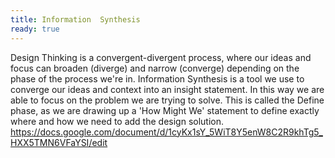 ```yaml
---
title: Information  Synthesis
ready: true
---
```

Design Thinking is a convergent-divergent process, where our ideas and focus can broaden (diverge) and narrow (converge) depending on the phase of the process we're in. Information Synthesis is a tool we use to converge our ideas and context into an insight statement. In this way we are able to focus on the problem we are trying to solve. This is called the Define phase, as we are drawing up a 'How Might We' statement to define exactly where and how we need to add the design solution. https://docs.google.com/document/d/1cyKx1sY_5WiT8Y5enW8C2R9khTg5_HXX5TMN6VFaYSI/edit 